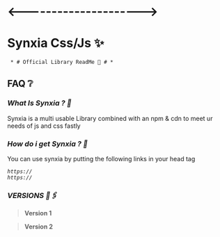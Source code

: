 
# <--------------------->

# Synxia Css/Js ✨

<code> * # Official Library ReadMe 🤫 # * </code>

## FAQ ❔

### *What Is Synxia ? 🐧*

Synxia is a multi usable Library combined with an npm & cdn to meet ur needs of js and css fastly

### *How do i get Synxia ? 👑*

You can use synxia by putting the following links in your head tag

<code><i>https:// </i> </code>
<br />
<code><i>https:// </i> </code>

### *VERSIONS 🔗🖇️*

> __Version 1__



> __Version 2__
